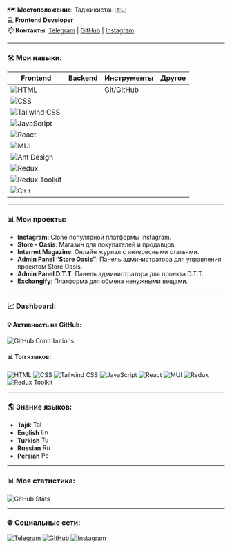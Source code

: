 
🗺️ **Местоположение**: Таджикистан 🇹🇯  
💻 **Frontend Developer**  
📫 **Контакты**: [Telegram](https://t.me/sh0hdidor) | [GitHub](https://github.com/Shohdidor) | [Instagram](https://www.instagram.com/spidey.01_)

---

### 🛠️ Мои навыки:
| **Frontend**      | **Backend**     | **Инструменты** | **Другое**   |
|-------------------|-----------------|-----------------|--------------|
| ![HTML](https://img.shields.io/badge/HTML-E34F26?style=for-the-badge&logo=html5&logoColor=white) |                 | Git/GitHub      |              |
| ![CSS](https://img.shields.io/badge/CSS-1572B6?style=for-the-badge&logo=css3&logoColor=white) |                 |                 |              |
| ![Tailwind CSS](https://img.shields.io/badge/Tailwind_CSS-06B6D4?style=for-the-badge&logo=tailwind-css&logoColor=white) |                 |                 |              |
| ![JavaScript](https://img.shields.io/badge/JavaScript-F7DF1E?style=for-the-badge&logo=javascript&logoColor=black) |                 |                 |              |
| ![React](https://img.shields.io/badge/React-61DAFB?style=for-the-badge&logo=react&logoColor=black) |                 |                 |              |
| ![MUI](https://img.shields.io/badge/MUI-007FFF?style=for-the-badge&logo=mui&logoColor=white) |                 |                 |              |
| ![Ant Design](https://img.shields.io/badge/Ant_Design-0170FE?style=for-the-badge&logo=antdesign&logoColor=white) |                 |                 |              |
| ![Redux](https://img.shields.io/badge/Redux-764ABC?style=for-the-badge&logo=redux&logoColor=white) |                 |                 |              |
| ![Redux Toolkit](https://img.shields.io/badge/Redux_Toolkit-593D88?style=for-the-badge&logo=redux&logoColor=white) |                 |                 |              |
| ![C++](https://img.shields.io/badge/C%2B%2B-00599C?style=for-the-badge&logo=cplusplus&logoColor=white) |                 |                 |              |

---

### 📊 Мои проекты:
- **Instagram**: Clone популярной платформы Instagram.
- **Store - Oasis**: Магазин для покупателей и продавцов.
- **Internet Magazine**: Онлайн журнал с интересными статьями.
- **Admin Panel “Store Oasis”**: Панель администратора для управления проектом Store Oasis.
- **Admin Panel D.T.T**: Панель администратора для проекта D.T.T.
- **Exchangify**: Платформа для обмена ненужными вещами.

---

### 📈 Dashboard:
#### 💡 Активность на GitHub:
![GitHub Contributions](https://github-readme-streak-stats.herokuapp.com/?user=Shohdidor&theme=dark)  

#### 📊 Топ языков:
![HTML](https://img.shields.io/badge/HTML-E34F26?style=for-the-badge&logo=html5&logoColor=white)
![CSS](https://img.shields.io/badge/CSS-1572B6?style=for-the-badge&logo=css3&logoColor=white)
![Tailwind CSS](https://img.shields.io/badge/Tailwind_CSS-06B6D4?style=for-the-badge&logo=tailwind-css&logoColor=white)
![JavaScript](https://img.shields.io/badge/JavaScript-F7DF1E?style=for-the-badge&logo=javascript&logoColor=black)
![React](https://img.shields.io/badge/React-61DAFB?style=for-the-badge&logo=react&logoColor=black&labelColor=dark) 
![MUI](https://img.shields.io/badge/MUI-007FFF?style=for-the-badge&logo=mui&logoColor=white)
![Redux](https://img.shields.io/badge/Redux-764ABC?style=for-the-badge&logo=redux&logoColor=white)
![Redux Toolkit](https://img.shields.io/badge/Redux_Toolkit-593D88?style=for-the-badge&logo=redux&logoColor=white)

---

### 🌎 Знание языков:
- **Tajik** <img src="https://flagcdn.com/tj.svg" alt="Tajik Flag" width="20" height="15"/> 
- **English** <img src="https://flagcdn.com/gb.svg" alt="English Flag" width="20" height="15"/> 
- **Turkish** <img src="https://flagcdn.com/tr.svg" alt="Turkish Flag" width="20" height="15"/> 
- **Russian** <img src="https://flagcdn.com/ru.svg" alt="Russian Flag" width="20" height="15"/> 
- **Persian** <img src="https://flagcdn.com/ir.svg" alt="Persian Flag" width="20" height="15"/> 

---

### 📊 Моя статистика:
![GitHub Stats](https://github-readme-stats.vercel.app/api?username=Shohdidor&show_icons=true&theme=dark)

---

### 🌐 Социальные сети:
[![Telegram](https://img.shields.io/badge/Telegram-2CA5E0?style=for-the-badge&logo=telegram&logoColor=white)](https://t.me/sh0hdidor)
[![GitHub](https://img.shields.io/badge/GitHub-181717?style=for-the-badge&logo=github&logoColor=white)](https://github.com/Shohdidor)
[![Instagram](https://img.shields.io/badge/Instagram-E4405F?style=for-the-badge&logo=instagram&logoColor=white)](https://www.instagram.com/spidey.01_)
